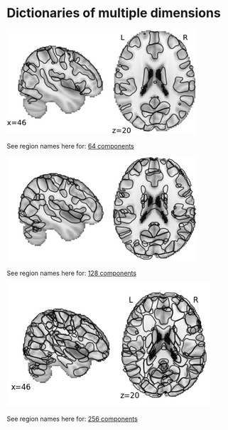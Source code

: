 # Dictionaries of multiple dimensions

![64 components](imgs/front/64.jpg "64 components")

See region names here for: [64 components](https://parietal-inria.github.io/MODL_atlas/64 "Labels for 64 components")

![128 components](imgs/front/128.jpg "128 components")

See region names here for: [128 components](https://parietal-inria.github.io/MODL_atlas/128 "Labels for 128 components")

![256 components](imgs/front/256.jpg "256 components")

See region names here for: [256 components](https://parietal-inria.github.io/MODL_atlas/256 "Labels for 256 components")
